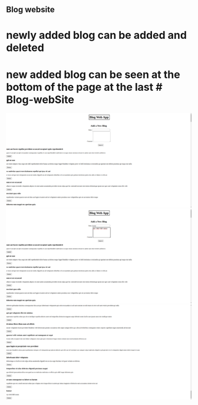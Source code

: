 ## Blog website 

# newly added blog can be added and  deleted 
# new added  blog can be seen at the bottom of the page at the last # Blog-webSite


![Complete website](./Screenshot%20from%202023-05-24%2019-07-54.png)
![](./Screenshot%20from%202023-05-24%2019-08-43.png)
![](./Screenshot%20from%202023-05-24%2019-08-57.png)